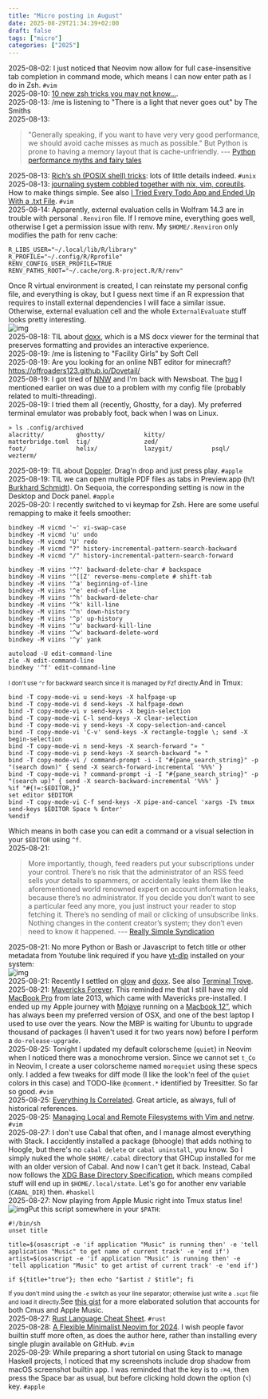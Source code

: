```yaml
---
title: "Micro posting in August"
date: 2025-08-29T21:34:39+02:00
draft: false
tags: ["micro"]
categories: ["2025"]
---
```


<a href="#" style="text-decoration: none;">2025-08-02</a>: I just noticed that Neovim now allow for full case-insensitive tab completion in command mode, which means I can now enter path as I do in Zsh. `#vim`<br>
<a href="#" style="text-decoration: none;">2025-08-10</a>: [10 new zsh tricks you may not know...](https://leahneukirchen.org/blog/archive/2012/02/10-new-zsh-tricks-you-may-not-know.html).<br>
<a href="#" style="text-decoration: none;">2025-08-13</a>: /me is listening to "There is a light that never goes out" by The Smiths<br>
<a href="#" style="text-decoration: none;">2025-08-13</a>:

> "Generally speaking, if you want to have very very good performance, we should avoid cache misses as much as possible." But Python is prone to having a memory layout that is cache-unfriendly. --- [Python performance myths and fairy tales](https://lwn.net/SubscriberLink/1031707/73cb0cf917307a93/)<br>

<a href="#" style="text-decoration: none;">2025-08-13</a>: [Rich’s sh (POSIX shell) tricks](https://www.etalabs.net/sh_tricks.html): lots of little details indeed. `#unix`<br>
<a href="#" style="text-decoration: none;">2025-08-13</a>: [journaling system cobbled together with nix, vim, coreutils](https://tangled.sh/@oppi.li/journal). How to make things simple. See also [I Tried Every Todo App and Ended Up With a .txt File](https://www.al3rez.com/todo-txt-journey). `#vim`<br>
<a href="#" style="text-decoration: none;">2025-08-14</a>: Apparently, external evaluation cells in Wolfram 14.3 are in trouble with personal `.Renviron` file. If I remove mine, everything goes well, otherwise I get a permission issue with renv. My `$HOME/.Renviron` only modifies the path for renv cache:

```shell
R_LIBS_USER="~/.local/lib/R/library"
R_PROFILE="~/.config/R/Rprofile"
RENV_CONFIG_USER_PROFILE=TRUE
RENV_PATHS_ROOT="~/.cache/org.R-project.R/R/renv"
```

Once R virtual environment is created, I can reinstate my personal config file, and everything is okay, but I guess next time if an R expression that requires to install external dependencies I will face a similar issue. Otherwise, external evaluation cell and the whole `ExternalEvaluate` stuff looks pretty interesting.<br>![img](/img/2025-08-14-13-40-05.png)<br>
<a href="#" style="text-decoration: none;">2025-08-18</a>: TIL about [doxx](https://github.com/bgreenwell/doxx), which is a MS docx viewer for the terminal that preserves formatting and provides an interactive experience.<br>
<a href="#" style="text-decoration: none;">2025-08-19</a>: /me is listening to "Facility Girls" by Soft Cell<br>
<a href="#" style="text-decoration: none;">2025-08-19</a>: Are you looking for an online NBT editor for minecraft? <https://offroaders123.github.io/Dovetail/><br>
<a href="#" style="text-decoration: none;">2025-08-19</a>: I got tired of [NNW](/micro/2025-06-12-09-36-20) and I'm back with Newsboat. The [bug](/micro/2025-06-10-09-46-48) I mentioned earlier on was due to a problem with my config file (probably related to multi-threading).<br>
<a href="#" style="text-decoration: none;">2025-08-19</a>: I tried them all (recently, Ghostty, for a day). My preferred terminal emulator was probably foot, back when I was on Linux.

```shell
» ls .config/archived
alacritty/         ghostty/           kitty/             matterbridge.toml  tig/               zed/
foot/              helix/             lazygit/           psql/              wezterm/
```

<a href="#" style="text-decoration: none;">2025-08-19</a>: TIL about [Doppler](https://brushedtype.co/doppler/). Drag'n drop and just press play. `#apple`<br>
<a href="#" style="text-decoration: none;">2025-08-19</a>: TIL we can open multiple PDF files as tabs in Preview.app (h/t [Burkhard Schmidt](https://github.molgen.mpg.de/pages/bs/macOSnotes/mac/mac_texpdf_preview.html#how-can-i-enable-tabs-in-preview)). On Sequoia, the corresponding setting is now in the Desktop and Dock panel. `#apple`<br>
<a href="#" style="text-decoration: none;">2025-08-20</a>: I recently switched to vi keymap for Zsh. Here are some useful remapping to make it feels smoother:

```shell
bindkey -M vicmd '~' vi-swap-case
bindkey -M vicmd 'u' undo
bindkey -M vicmd 'U' redo
bindkey -M vicmd "?" history-incremental-pattern-search-backward
bindkey -M vicmd "/" history-incremental-pattern-search-forward

bindkey -M viins '^?' backward-delete-char # backspace
bindkey -M viins '^[[Z' reverse-menu-complete # shift-tab
bindkey -M viins '^a' beginning-of-line
bindkey -M viins '^e' end-of-line
bindkey -M viins '^h' backward-delete-char
bindkey -M viins '^k' kill-line
bindkey -M viins '^n' down-history
bindkey -M viins '^p' up-history
bindkey -M viins '^u' backward-kill-line
bindkey -M viins '^w' backward-delete-word
bindkey -M viins '^y' yank

autoload -U edit-command-line
zle -N edit-command-line
bindkey '^f' edit-command-line
```

<small>I don't use `^r` for backward search since it is managed by Fzf directly.</small>And in Tmux:

```shell
bind -T copy-mode-vi u send-keys -X halfpage-up
bind -T copy-mode-vi d send-keys -X halfpage-down
bind -T copy-mode-vi v send-keys -X begin-selection
bind -T copy-mode-vi C-l send-keys -X clear-selection
bind -T copy-mode-vi y send-keys -X copy-selection-and-cancel
bind -T copy-mode-vi 'C-v' send-keys -X rectangle-toggle \; send -X begin-selection
bind -T copy-mode-vi n send-keys -X search-forward "» "
bind -T copy-mode-vi p send-keys -X search-backward "» "
bind -T copy-mode-vi / command-prompt -i -I "#{pane_search_string}" -p "(search down)" { send -X search-forward-incremental '%%%' }
bind -T copy-mode-vi ? command-prompt -i -I "#{pane_search_string}" -p "(search up)" { send -X search-backward-incremental '%%%' }
%if "#{!=:$EDITOR,}"
set editor $EDITOR
bind -T copy-mode-vi C-f send-keys -X pipe-and-cancel 'xargs -I% tmux send-keys $EDITOR Space % Enter'
%endif
```

Which means in both case you can edit a command or a visual selection in your `$EDITOR` using `^f`.<br>
<a href="#" style="text-decoration: none;">2025-08-21</a>:

> More importantly, though, feed readers put your subscriptions under your control. There’s no risk that the administrator of an RSS feed sells your details to spammers, or accidentally leaks them like the aforementioned world renowned expert on account information leaks, because there’s no administrator. If you decide you don’t want to see a particular feed any more, you just instruct your reader to stop fetching it. There’s no sending of mail or clicking of unsubscribe links. Nothing changes in the content creator’s system; they don’t even need to know it happened. --- [Really Simple Syndication](https://www.nmichaels.org/musings/simple-syndication/)<br>

<a href="#" style="text-decoration: none;">2025-08-21</a>: No more Python or Bash or Javascript to fetch title or other metadata from Youtube link required if you have [yt-dlp](https://github.com/yt-dlp/yt-dlp) installed on your system:<br>![img](/img/2025-08-21-16-19-25.png)<br>
<a href="#" style="text-decoration: none;">2025-08-21</a>: Recently I settled on [glow](https://github.com/charmbracelet/glow) and [doxx](https://github.com/bgreenwell/doxx). See also [Terminal Trove](https://terminaltrove.com).<br>
<a href="#" style="text-decoration: none;">2025-08-21</a>: [Mavericks Forever](https://mavericksforever.com). This reminded me that I still have my old [MacBook Pro](/post/os-x-mavericks/) from late 2013, which came with Mavericks pre-installed. I ended up my Apple journey with [Mojave](/post/osx-mojave/) running on a [Macbook 12”](post/setup-2018/), which has always been my preferred version of OSX, and one of the best laptop I used to use over the years. Now the MBP is waiting for Ubuntu to upgrade thousand of packages (I haven't used it for two years now) before I perform a `do-release-upgrade`.<br>
<a href="#" style="text-decoration: none;">2025-08-25</a>: Tonight I updated my default colorscheme (`quiet`) in Neovim when I noticed there was a monochrome version. Since we cannot set `t_Co` in Neovim, I create a user colorscheme named `morequiet` using these specs only. I added a few tweaks for diff mode (I like the look'n feel of the `quiet` colors in this case) and TODO-like `@comment.*` identified by Treesitter. So far so good. `#vim`<br>
<a href="#" style="text-decoration: none;">2025-08-25</a>: [Everything Is Correlated](https://gwern.net/everything). Great article, as always, full of historical references.<br>
<a href="#" style="text-decoration: none;">2025-08-25</a>: [Managing Local and Remote Filesystems with Vim and netrw](https://thevaluable.dev/vim-browsing-remote-netrw/). `#vim`<br>
<a href="#" style="text-decoration: none;">2025-08-27</a>: I don't use Cabal that often, and I manage almost everything with Stack. I accidently installed a package (bhoogle) that adds nothing to Hoogle, but there's no `cabal delete` or `cabal uninstall`, you know. So I simply nuked the whole `$HOME/.cabal` directory that GHCup installed for me with an older version of Cabal. And now I can't get it back. Instead, Cabal now follows the [XDG Base Directory Specification](https://github.com/haskell/cabal/pull/7386), which means compiled stuff will end up in `$HOME/.local/state`. Let's go for another env variable (`CABAL_DIR`) then. `#haskell`<br>
<a href="#" style="text-decoration: none;">2025-08-27</a>: Now playing from Apple Music right into Tmux status line!<br>![img](/img/2025-08-27-09-06-55.png)Put this script somewhere in your `$PATH`:

```shell
#!/bin/sh
unset title

title=$(osascript -e 'if application "Music" is running then' -e 'tell application "Music" to get name of current track' -e 'end if')
artist=$(osascript -e 'if application "Music" is running then' -e 'tell application "Music" to get artist of current track' -e 'end if')

if ${title+"true"}; then echo "$artist ♪ $title"; fi
```

<small>If you don't mind using the `-e` switch as your line separator; otherwise just write a `.scpt` file and load it directly.</small>See [this gist](https://gist.github.com/even4void/b207c1e402fd7787e00e6685f843aee1) for a more elaborated solution that accounts for both Cmus and Apple Music.<br>
<a href="#" style="text-decoration: none;">2025-08-27</a>: [Rust Language Cheat Sheet](https://cheats.rs). `#rust`<br>
<a href="#" style="text-decoration: none;">2025-08-28</a>: [A Flexible Minimalist Neovim for 2024](https://wickstrom.tech/2024-08-12-a-flexible-minimalist-neovim.html). I wish people favor builtin stuff more often, as does the author here, rather than installing every single plugin available on GitHub. `#vim`<br>
<a href="#" style="text-decoration: none;">2025-08-29</a>: While preparing a short tutorial on using Stack to manage Haskell projects, I noticed that my screenshots include drop shadow from macOS screenshot builtin app. I was reminded that the key is to `⇧⌘4`, then press the Space bar as usual, but before clicking hold down the option (`⌥`) key. `#apple`<br>
